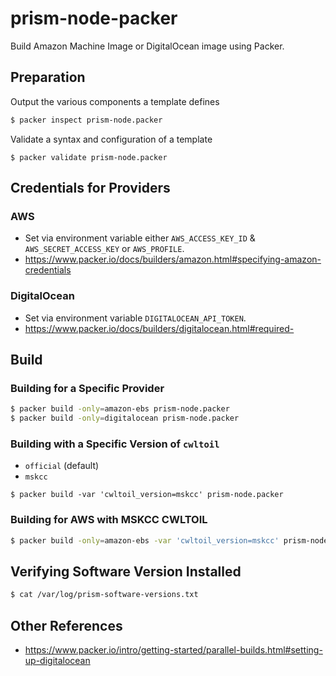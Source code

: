 # prism-node-packer

Build Amazon Machine Image or DigitalOcean image using Packer.

## Preparation

Output the various components a template defines

```bash
$ packer inspect prism-node.packer
```

Validate a syntax and configuration of a template 

```
$ packer validate prism-node.packer
```

## Credentials for Providers

### AWS

- Set via environment variable either `AWS_ACCESS_KEY_ID` & `AWS_SECRET_ACCESS_KEY` or `AWS_PROFILE`.
- https://www.packer.io/docs/builders/amazon.html#specifying-amazon-credentials

### DigitalOcean

- Set via environment variable `DIGITALOCEAN_API_TOKEN`.
- https://www.packer.io/docs/builders/digitalocean.html#required-

## Build

### Building for a Specific Provider

```bash
$ packer build -only=amazon-ebs prism-node.packer
$ packer build -only=digitalocean prism-node.packer
```

### Building with a Specific Version of `cwltoil`

- `official` (default)
- `mskcc`

```
$ packer build -var 'cwltoil_version=mskcc' prism-node.packer
```

### Building for AWS with MSKCC CWLTOIL

```bash
$ packer build -only=amazon-ebs -var 'cwltoil_version=mskcc' prism-node.packer
```

## Verifying Software Version Installed

```bash
$ cat /var/log/prism-software-versions.txt
```

## Other References

- https://www.packer.io/intro/getting-started/parallel-builds.html#setting-up-digitalocean
